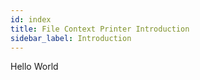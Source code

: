 ```yaml
---
id: index
title: File Context Printer Introduction
sidebar_label: Introduction
---
```


Hello World
